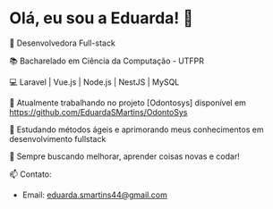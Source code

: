 # Olá, eu sou a Eduarda! 👋

🚀 Desenvolvedora Full-stack  

📚 Bacharelado em Ciência da Computação - UTFPR

💻 Laravel | Vue.js | Node.js | NestJS | MySQL

🔭 Atualmente trabalhando no projeto [Odontosys] disponível em https://github.com/EduardaSMartins/OdontoSys

🌱 Estudando métodos ágeis e aprimorando meus conhecimentos em desenvolvimento fullstack

🔄 Sempre buscando melhorar, aprender coisas novas e codar!

📫 Contato:
- Email: eduarda.smartins44@gmail.com